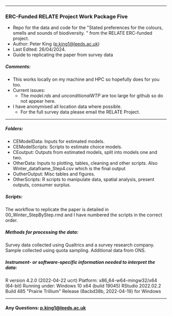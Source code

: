 ------------------------------
### ERC-Funded RELATE Project Work Package Five ####
- Repo for the data and code for the "Stated preferences for the colours, smells and sounds of biodiversity. " from the RELATE ERC-funded project.
- Author: Peter King (p.king1@leeds.ac.uk)
- Last Edited: 26/04/2024.
- Guide to replicating the paper from survey data


#####  Comments: 
- This works locally on my machine and HPC so hopefully does for you too.
- Current issues: 
  - The *model.rds* and *unconditionalWTP* are too large for github so do not appear here. 
- I have anonymised all location data where possible. 
  - For the full survey data please email the RELATE Project.

------------------------------
##### Folders:
- CEModelData: Inputs for estimated models. 
- CEModelScripts: Scripts to estimate choice models. 
- CEoutput: Outputs from estimated models, split into models one and two. 
- OtherData: Inputs to plotting, tables, cleaning and other scripts. Also Winter_dataframe_Step4.csv which is the final output 
- OutherOutput: Misc tables and figures.  
- OtherScripts: R scripts to manipulate data, spatial analysis, present outputs, consumer surplus.  

##### Scripts:
The workflow to replicate the paper is detailed in 00_Winter_StepByStep.rmd and I have numbered the scripts in the correct order.

##### Methods for processing the data: 
Survey data collected using Qualtrics and a survey research company. Sample collected using quota sampling. Additional data from ONS.

##### Instrument- or software-specific information needed to interpret the data:
R version 4.2.0 (2022-04-22 ucrt)
Platform: x86_64-w64-mingw32/x64 (64-bit)
Running under: Windows 10 x64 (build 19045)
RStudio 2022.02.2 Build 485 "Prairie Trillium" Release (8acbd38b, 2022-04-19) for Windows


------------------------------------------------------------------------

#### Any Questions: [p.king1\@leeds.ac.uk](mailto:p.king1@leeds.ac.uk)
